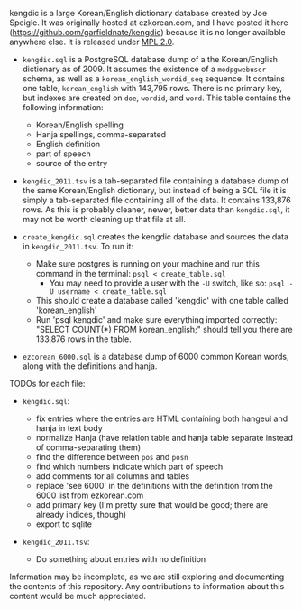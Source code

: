 kengdic is a large Korean/English dictionary database created by Joe Speigle. It was originally hosted at ezkorean.com, and I have posted it here (https://github.com/garfieldnate/kengdic) because it is no longer available anywhere else. It is released under [MPL 2.0](http://www.mozilla.org/MPL/2.0/).

* `kengdic.sql` is a PostgreSQL database dump of a the Korean/English dictionary as of 2009. It assumes the existence of a `modpgwebuser` schema, as well as a `korean_english_wordid_seq` sequence. It contains one table, `korean_english` with 143,795 rows. There is no primary key, but indexes are created on `doe`, `wordid`, and `word`. This table contains the following information:

    * Korean/English spelling
    * Hanja spellings, comma-separated
    * English definition
    * part of speech
    * source of the entry

* `kengdic_2011.tsv` is a tab-separated file containing a database dump of the same Korean/English dictionary, but instead of being a SQL file it is simply a tab-separated file containing all of the data. It contains 133,876 rows. As this is probably cleaner, newer, better data than `kengdic.sql`, it may not be worth cleaning up that file at all.

* `create_kengdic.sql` creates the kengdic database and sources the data in `kengdic_2011.tsv`. To run it:
    * Make sure postgres is running on your machine and run this command in the terminal: `psql < create_table.sql`
        * You may need to provide a user with the `-U` switch, like so: `psql -U username < create_table.sql`
    * This should create a database called 'kengdic' with one table called 'korean_english'
    * Run 'psql kengdic' and make sure everything imported correctly: "SELECT COUNT(*) FROM korean_english;" should tell you there are 133,876 rows in the table.

* `ezcorean_6000.sql` is a database dump of 6000 common Korean words, along
with the definitions and hanja.

TODOs for each file:

* `kengdic.sql`:

    * fix entries where the entries are HTML containing both hangeul and hanja in text body
    * normalize Hanja (have relation table and hanja table separate instead of comma-separating them)
    * find the difference between `pos` and `posn`
    * find which numbers indicate which part of speech
    * add comments for all columns and tables
    * replace 'see 6000' in the definitions with the definition from the 6000 list from ezkorean.com
    * add primary key (I'm pretty sure that would be good; there are already indices, though)
    * export to sqlite

* `kengdic_2011.tsv`:

    * Do something about entries with no definition

Information may be incomplete, as we are still exploring and documenting the contents of this repository. Any contributions to information about this content would be much appreciated.
